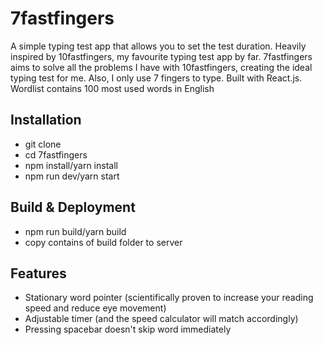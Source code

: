 # 7fastfingers
A simple typing test app that allows you to set the test duration. Heavily inspired by 10fastfingers, my favourite typing test app by far. 7fastfingers aims to solve all the problems I have with 10fastfingers, creating the ideal typing test for me. Also, I only use 7 fingers to type. Built with React.js. Wordlist contains 100 most used words in English

## Installation
* git clone
* cd 7fastfingers
* npm install/yarn install
* npm run dev/yarn start

## Build & Deployment
* npm run build/yarn build
* copy contains of build folder to server

## Features
* Stationary word pointer (scientifically proven to increase your reading speed and reduce eye movement)
* Adjustable timer (and the speed calculator will match accordingly)
* Pressing spacebar doesn't skip word immediately

